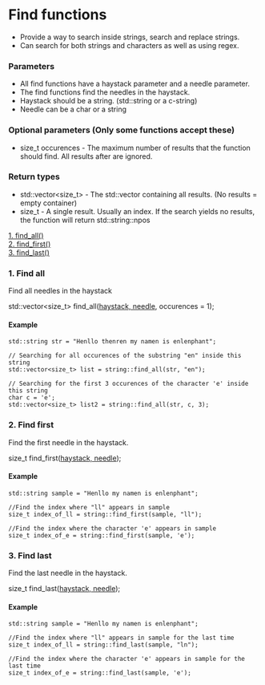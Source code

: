 # Find functions
* Provide a way to search inside strings, search and replace strings.
* Can search for both strings and characters as well as using regex.


### Parameters
* All find functions have a haystack parameter and a needle parameter.
* The find functions find the needles in the haystack.
* Haystack should be a string. (std::string or a c-string)
* Needle can be a char or a string

### Optional parameters (Only some functions accept these)
* size_t occurences - The maximum number of results that the function should find. All results after are ignored.

### Return types
* std::vector<size_t> - The std::vector containing all results. (No results = empty container)
* size_t - A single result. Usually an index. If the search yields no results, the function will return std::string::npos

[1. find_all()](https://github.com/Oshanath/string/blob/main/docs/find.md#find-all)<br>
[2. find_first()](https://github.com/Oshanath/string/blob/main/docs/find.md#2-find-first)<br>
[3. find_last()](https://github.com/Oshanath/string/blob/main/docs/find.md#3-find-last)

### 1. Find all
Find all needles in the haystack

std::vector<size_t> find_all([haystack, needle](https://github.com/Oshanath/string/blob/main/docs/find.md#parameters), occurences = 1);

#### Example
```
std::string str = "Henllo thenren my namen is enlenphant";

// Searching for all occurences of the substring "en" inside this string
std::vector<size_t> list = string::find_all(str, "en");

// Searching for the first 3 occurences of the character 'e' inside this string
char c = 'e';
std::vector<size_t> list2 = string::find_all(str, c, 3);
```
### 2. Find first
Find the first needle in the haystack.


size_t find_first([haystack, needle](https://github.com/Oshanath/string/blob/main/docs/find.md#parameters));

#### Example
```
std::string sample = "Henllo my namen is enlenphant";
    
//Find the index where "ll" appears in sample
size_t index_of_ll = string::find_first(sample, "ll");

//Find the index where the character 'e' appears in sample
size_t index_of_e = string::find_first(sample, 'e');
```

### 3. Find last
Find the last needle in the haystack.


size_t find_last([haystack, needle](https://github.com/Oshanath/string/blob/main/docs/find.md#parameters));

#### Example
```
std::string sample = "Henllo my namen is enlenphant";
    
//Find the index where "ll" appears in sample for the last time
size_t index_of_ll = string::find_last(sample, "ln");

//Find the index where the character 'e' appears in sample for the last time
size_t index_of_e = string::find_last(sample, 'e');
```
